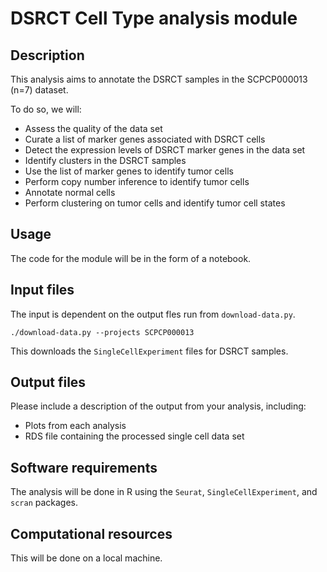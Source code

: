 # DSRCT Cell Type analysis module



## Description

This analysis aims to annotate the DSRCT samples in the SCPCP000013 (n=7) dataset.

To do so, we will:

- Assess the quality of the data set
- Curate a list of marker genes associated with DSRCT cells
- Detect the expression levels of DSRCT marker genes in the data set
- Identify clusters in the DSRCT samples
- Use the list of marker genes to identify tumor cells
- Perform copy number inference to identify tumor cells
- Annotate normal cells
- Perform clustering on tumor cells and identify tumor cell states

## Usage

The code for the module will be in the form of a notebook.

## Input files


The input is dependent on the output fles run from `download-data.py`. 

```
./download-data.py --projects SCPCP000013
```

This downloads the `SingleCellExperiment` files for DSRCT samples.


## Output files

Please include a description of the output from your analysis, including:

- Plots from each analysis
- RDS file containing the processed single cell data set

## Software requirements

The analysis will be done in R using the `Seurat`, `SingleCellExperiment`, and `scran` packages.

## Computational resources

This will be done on a local machine.
